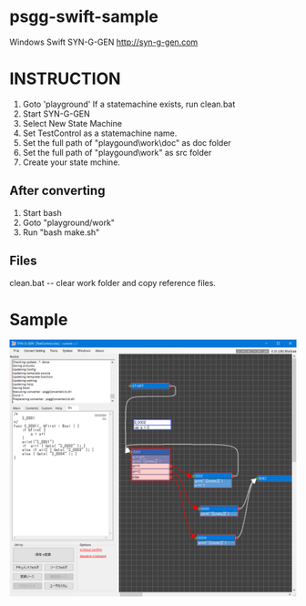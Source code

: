 # psgg-swift-sample

Windows
Swift
SYN-G-GEN http://syn-g-gen.com

# INSTRUCTION

1. Goto 'playground'
   If a statemachine exists, run clean.bat
2. Start SYN-G-GEN
3. Select New State Machine
4. Set TestControl as a statemachine name.
5. Set the full path of "playgound\work\doc" as doc folder
6. Set the full path of "playgound\work"     as src folder
7. Create your state mchine.

## After converting

1. Start bash
2. Goto "playground/work"
3. Run "bash make.sh"

## Files 

clean.bat -- clear work folder and copy reference files.

# Sample

![](https://raw.githubusercontent.com/NNNIC/psgg-swift-sample/master/wiki/test1.png)
